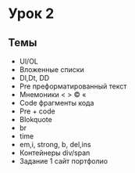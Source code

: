 # Урок 2

## Темы

- Ul/OL
- Вложенные списки
- Dl,Dt, DD
- Pre преформатированный текст
- Мнемоники &lt; &gt; &copy; &laquo;
- Code фрагменты кода
- Pre + code
- Blokquote
- br
- time
- em,i, strong, b, del,ins
- Контейнеры div/span
- Задание 1 сайт портфолио


